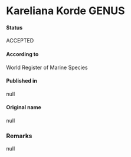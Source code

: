 # Kareliana Korde GENUS

#### Status
ACCEPTED

#### According to
World Register of Marine Species

#### Published in
null

#### Original name
null

### Remarks
null